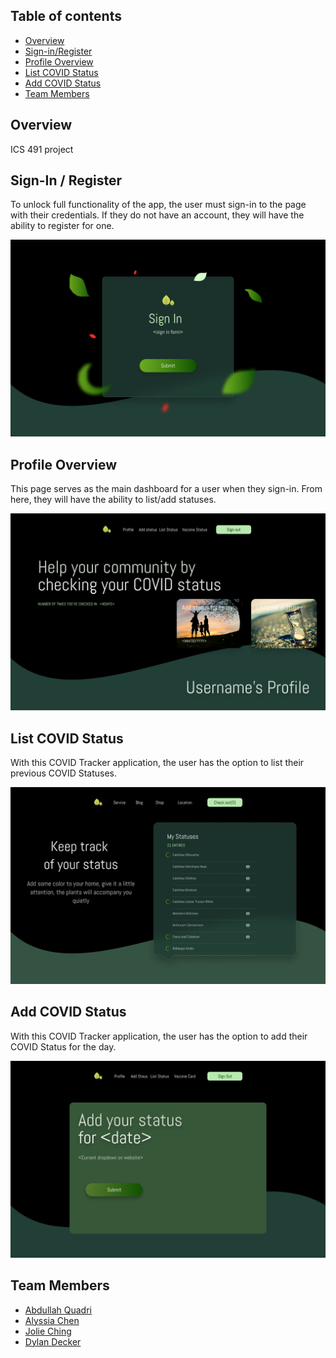 <!-- Covid Tracker -->

## Table of contents

* [Overview](#overview)
* [Sign-in/Register](#sign-in--register)
* [Profile Overview](#profile-overview)
* [List COVID Status](#list-covid-status)
* [Add COVID Status](#add-covid-status)
* [Team Members](#team-members)

## Overview

ICS 491 project

## Sign-In / Register

To unlock full functionality of the app, the user must sign-in to the page with their credentials.
If they do not have an account, they will have the ability to register for one.

<img src="/images/Register.png"/>

## Profile Overview

This page serves as the main dashboard for a user when they sign-in.
From here, they will have the ability to list/add statuses.

<img src="/images/Profile_Overview.png"/>

## List COVID Status

With this COVID Tracker application, the user has the option to list their previous COVID Statuses.

<img src="/images/List_Status.png"/>

## Add COVID Status

With this COVID Tracker application, the user has the option to add their COVID Status for the day.

<img src="/images/Add_Status.png"/>


## Team Members

* [Abdullah Quadri](https://github.com/mujtaba-a-quadri)
* [Alyssia Chen](https://github.com/alyssia-chen)
* [Jolie Ching](https://github.com/jolieching)
* [Dylan Decker](https://github.com/dylandecker)
